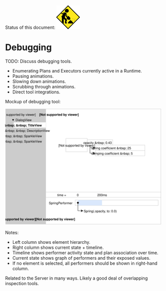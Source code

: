 Status of this document:
![](../_assets/under-construction-flashing-barracade-animation.gif)

# Debugging

TODO: Discuss debugging tools.

- Enumerating Plans and Executors currently active in a Runtime.
- Pausing animations.
- Slowing down animations.
- Scrubbing through animations.
- Direct tool integrations.

Mockup of debugging tool:

![](../_assets/MaterialMotionDebugger.svg)

Notes:

- Left column shows element hierarchy.
- Right column shows current state + timeline.
- Timeline shows performer activity state and plan association over time.
- Current state shows graph of performers and their exposed values.
- If no element is selected, all performers should be shown in right-hand column.

Related to the Server in many ways. Likely a good deal of overlapping inspection tools.
